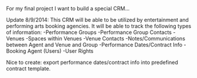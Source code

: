 For my final project I want to build a special CRM...

Update 8/9/2014:
This CRM will be able to be utilized by entertainment and performing arts booking agencies.
It will be able to track the following types of information:
-Performance Groups
-Performance Group Contacts
-Venues
-Spaces within Venues
-Venue Contacts
-Notes/Communications between Agent and Venue and Group
-Performance Dates/Contract Info
-Booking Agent (Users)
-User Rights

Nice to create: export performance dates/contract info into predefined contract template.